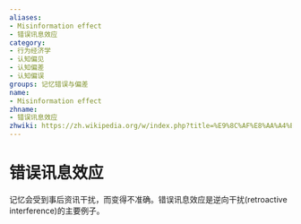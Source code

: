 ```yaml
---
aliases:
- Misinformation effect
- 错误讯息效应
category:
- 行为经济学
- 认知偏见
- 认知偏差
- 认知偏误
groups: 记忆错误与偏差
name:
- Misinformation effect
zhname:
- 错误讯息效应
zhwiki: https://zh.wikipedia.org/w/index.php?title=%E9%8C%AF%E8%AA%A4%E8%A8%8A%E6%81%AF%E6%95%88%E6%87%89&action=edit&redlink=1
---
```


# 错误讯息效应

记忆会受到事后资讯干扰，而变得不准确。错误讯息效应是逆向干扰(retroactive interference)的主要例子。
